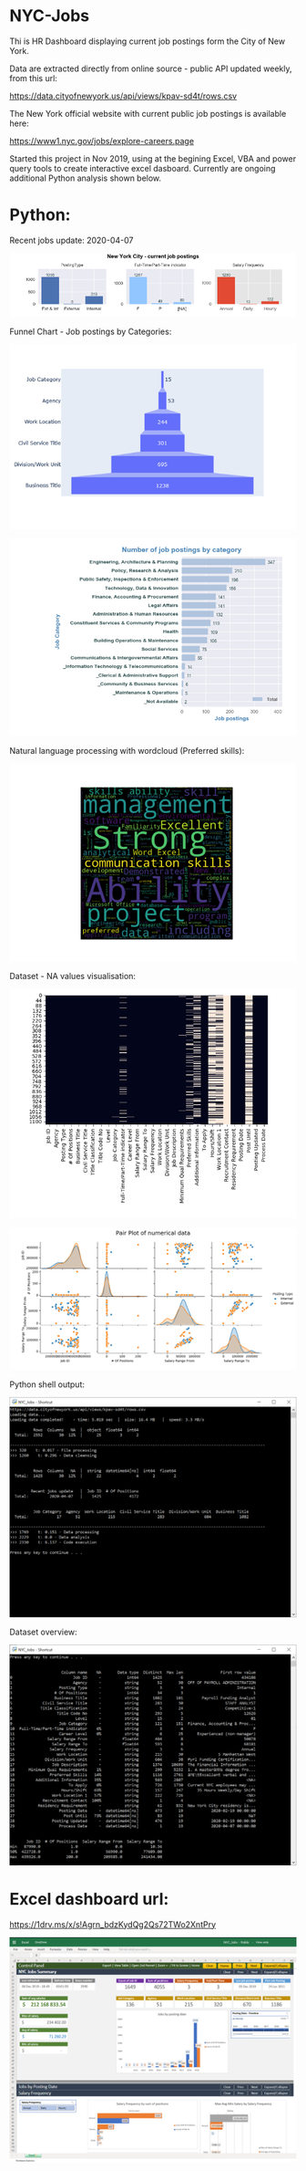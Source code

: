 # NYC-Jobs

Thi is HR Dashboard displaying current job postings form the City of New York.

Data are extracted directly from online source - public API updated weekly, from this url: 

https://data.cityofnewyork.us/api/views/kpav-sd4t/rows.csv

The New York official website with current public job postings is available here:

https://www1.nyc.gov/jobs/explore-careers.page


Started this project in Nov 2019, using at the begining Excel, VBA and power query tools to create interactive excel dasboard. Currently are ongoing additional Python analysis shown below.



# Python:
Recent jobs update: 2020-04-07

![Dashboard](https://github.com/arturmark/NYC-Jobs/blob/master/Dashboard.png)

Funnel Chart - Job postings by Categories:

![Funnel Chart](https://github.com/arturmark/NYC-Jobs/blob/master/Funnel%20(a-z).png)

![Job Categories](https://github.com/arturmark/NYC-Jobs/blob/master/Python%20Chart-1.png)

Natural language processing with wordcloud (Preferred skills):

![Preferred skills](https://github.com/arturmark/NYC-Jobs/blob/master/Preferred%20skills.png)

Dataset - NA values visualisation:

![NA values](https://github.com/arturmark/NYC-Jobs/blob/master/NA%20values.png)

![Pairplot](https://github.com/arturmark/NYC-Jobs/blob/master/Pairplot.png)

Python shell output:

![Python shell](https://github.com/arturmark/NYC-Jobs/blob/master/Python%20analysis.png)

Dataset overview:

![Dataset overview](https://github.com/arturmark/NYC-Jobs/blob/master/Dataset%20overview.png)



# Excel dashboard url: 

https://1drv.ms/x/s!Agrn_bdzKydQg2Qs72TWo2XntPry

![Excel dashboard](https://github.com/arturmark/NYC-Jobs/blob/master/NYC%20Jobs%20-%20Excel%20Dashboard.PNG)
